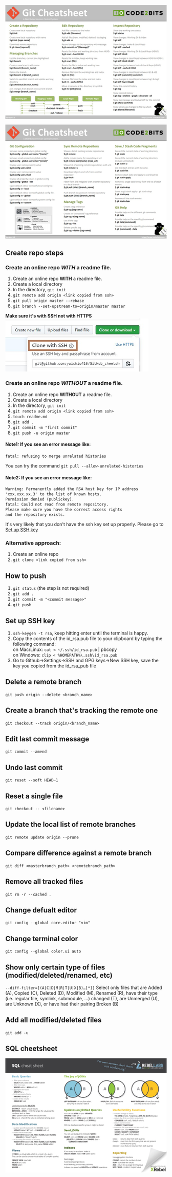


![cheetsheet1](./cheetsheet1.jpg "cheetsheet1")

![cheetsheet2](./cheetsheet2.jpg "cheetsheet2")


## Create repo steps
### Create an online repo *WITH* a readme file. 

1. Create an online repo **WITH** a readme file. 
2. Create a local directory
3. In the directory, `git init`
4. `git remote add origin <link copied from ssh>`
5. `git pull origin master --rebase`
6. `git branch --set-upstream-to=origin/master master`

**Make sure it's with SSH not with HTTPS**
![SSH](./CloneWithSSH.jpg "clone with ssh")


### Create an online repo *WITHOUT* a readme file. 

1. Create an online repo **WITHOUT** a readme file. 
2. Create a local directory
3. In the directory, `git init`
4. `git remote add origin <link copied from ssh>`
5. `touch readme.md`
6. `git add .`
7. `git commit -m "first commit"`
8. `git push -u origin master`


#### Note1: If you see an error message like:   

`fatal: refusing to merge unrelated histories`

You can try the command `git pull --allow-unrelated-histories`

#### Note2: If you see an error message like: 

```
Warning: Permanently added the RSA host key for IP address 'xxx.xxx.xx.3' to the list of known hosts.
Permission denied (publickey).
fatal: Could not read from remote repository.
Please make sure you have the correct access rights
and the repository exists.
```

It's very likely that you don't have the ssh key set up properly. Please go to [Set up SSH key](#set-up-ssh-key)


### Alternative approach:

1. Create an online repo
2. `git clone <link copied from ssh>`

## How to push

1. `git status` (the step is not required)
2. `git add .`
3. `git commit -m "<commit message>"`
4. `git push `


## Set up SSH key

1. `ssh-keygen -t rsa`, keep hitting enter until the terminal is happy. 
2. Copy the contents of the id_rsa.pub file to your clipboard by typing the following command: <br/>
   on Mac/Linux: `cat < ~/.ssh/id_rsa.pub` | pbcopy<br/>
   on Windows: `clip < %HOMEPATH%\.ssh\id_rsa.pub`<br/>
3. Go to Github->Settings->SSH and GPG keys->New SSH key, save the key you copied from the id_rsa_pub file
 
## Delete a remote branch
`git push origin --delete <branch_name>`

## Create a branch that's tracking the remote one
`git checkout --track origin/<branch_name>`

## Edit last commit message
`git commit --amend`

## Undo last commit
`git reset --soft HEAD~1`

## Reset a single file
`git checkout -- <filename>`

## Update the local list of remote branches
`git remote update origin --prune`

## Compare difference against a remote branch
`git diff <masterbranch_path> <remotebranch_path>`

## Remove all tracked files
`git rm -r --cached .`

## Change defualt editor
`git config --global core.editor "vim"`

## Change terminal color
`git config --global color.ui auto`

## Show only certain type of files (modified/deleted/renamed, etc)
`--diff-filter=[(A|C|D|M|R|T|U|X|B)…​[*]]`
Select only files that are Added (A), Copied (C), Deleted (D), Modified (M), Renamed (R), have their type (i.e. regular file, symlink, submodule, …​) changed (T), are Unmerged (U), are Unknown (X), or have had their pairing Broken (B)

## Add all modified/deleted files
`git add -u`

## SQL cheetsheet
![SQL Cheetsheet](./SQLCheetSheet.jpg "SQLCheetSheet")

